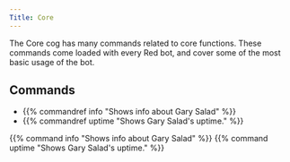 ```yaml
---
Title: Core
---
```


The Core cog has many commands related to core functions.
These commands come loaded with every Red bot, and cover some of the most basic usage of the bot.

## Commands
- {{% commandref info "Shows info about Gary Salad" %}}
- {{% commandref uptime "Shows Gary Salad's uptime." %}}

{{% command info "Shows info about Gary Salad" %}}
{{% command uptime "Shows Gary Salad's uptime." %}}